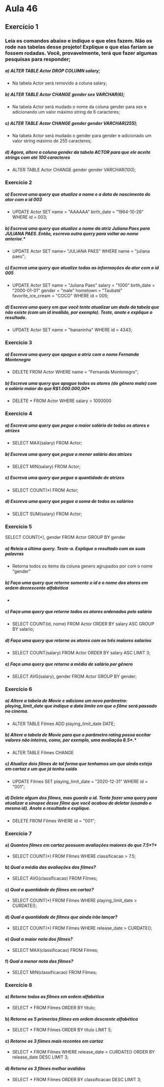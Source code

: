 # Aula 46

##  Exercício 1

### Leia os comandos abaixo e indique o que eles fazem. Não os rode nas tabelas desse projeto! Explique o que elas fariam se fossem rodadas.  Você, provavelmente, terá que fazer algumas pesquisas para responder;



##### a) ALTER TABLE Actor DROP COLUMN salary;

* Na tabela Actor será removido a coluna salary;

##### b)  ALTER TABLE Actor CHANGE gender sex VARCHAR(6);

- Na tabela Actor será mudado o nome da coluna gender para sex e adicionando um valor máximo string de 6 caracteres;

##### c) ALTER TABLE Actor CHANGE gender gender VARCHAR(255);

- Na tabela Actor será mudado o gender para gender e adicionado um valor string máximo de 255 caracteres;

##### d) *Agora,  altere a coluna* *gender* *da tabela* *ACTOR* *para que ele aceite strings com até 100 caracteres*

- ALTER TABLE Actor CHANGE gender gender VARCHAR(100);



### Exercício 2

##### a)  *Escreva uma query que atualize o nome e a data de nascimento do ator com o id* *003*

- UPDATE Actor SET name = "AAAAAA" birth_date = "1964-10-26" WHERE id = 003;

##### b)  *Escreva uma query que atualize o nome da atriz* *Juliana Paes* *para* *JULIANA PAES*. Então, escreva outra query para voltar ao nome anterior.*

- UPDATE Actor SET name= "JULIANA PAES" WHERE name = "juliana paes";

##### c) *Escreva uma query que atualize todas as informações do ator com o id* *005*

- UPDATE Actor SET name = "Juliana Paes" salary = "1000" birth_date = "2000-01-01" gender = "male" hometown = "Taubaté" favorite_ice_cream = "COCO" WHERE id = 005;

##### d) *Escreva uma query em que você tente atualizar um dado da tabela que não existe (com um id inválido, por exemplo). Teste, anote e explique o resultado.* 

- UPDATE Actor SET name = "bananinha" WHERE id = 4343;

### Exercício 3

##### a)  *Escreva uma query que apague a atriz com o nome* *Fernanda Montenegro*

- DELETE FROM Actor WHERE name = "Fernanda Montenegro";

##### b)  *Escreva uma query que apague todos os atores (do gênero* ***male***) com o salário maior do que R$1.000.000,00*

- DELETE * FROM Actor WHERE salary > 1000000

### Exercício 4

##### a) *Escreva uma query que pegue o maior salário de todos os atores e atrizes*

- SELECT MAX(salary) FROM Actor;

##### b) *Escreva uma query que pegue o menor salário das atrizes*

- SELECT MIN(salary) FROM Actor;

##### c) *Escreva uma query que pegue a quantidade de atrizes*

- SELECT COUNT(*) FROM Actor;

##### d) *Escreva uma query que pegue a soma de todos os salários*

- SELECT SUM(salary) FROM Actor;

### Exercício 5 

SELECT COUNT(*), gender FROM Actor GROUP BY gender

##### a) *Releia a última query. Teste-a. Explique o resultado com as suas palavras*

- Retorna todos os items da coluna genero agrupados por com o nome "gender"

##### b)   *Faça uma query que retorne somente o id e o nome dos atores em ordem decrescente alfabética*

- 

##### c) *Faça uma query que retorne todos os atores ordenados pelo salário*

- SELECT COUNT(id, nome) FROM Actor ORDER BY salary ASC GROUP BY salario;

##### d) *Faça uma query que retorne os atores com os três maiores salarios*

- SELECT COUNT(salary)  FROM Actor ORDER BY salary ASC LIMIT 3;

##### e) *Faça uma query que retorne a média de salário por gênero*

-  SELECT AVG(salary), gender FROM Actor GROUP BY gender;

### Exercício 6

##### a) *Altere a tabela de* *Movie* *e adicione um novo parâmetro:* *playing_limit_date* *que indique a data limite em que o filme será passado no cinema.* 

- ALTER TABLE Filmes ADD playing_limit_date DATE;

##### b) *Altere a tabela de* *Movie* *para que o parâmetro* *rating* *possa aceitar valores não inteiros, como, por exemplo, uma avaliação* *8.5**.*

- ALTER TABLE Filmes CHANGE

##### c) *Atualize dois filmes de tal forma que tenhamos um que ainda esteja em cartaz e um que já tenha saído*

- UPDATE Filmes SET playing_limit_date = "2020-12-31" WHERE id = "001";

##### d) *Delete algum dos filmes, mas guarde o id. Tente fazer uma query para atualizar a sinopse desse filme que você acabou de deletar (usando o mesmo id). Anote o resultado e explique.*

- DELETE FROM Filmes WHERE id = "001";

### Exercício 7

#### a) *Quantos filmes em cartaz possuem avaliações maiores do que* *7.5**?*

- SELECT COUNT(*) FROM FIlmes WHERE classificacao > 7.5;

#### b) *Qual a média das avaliações dos filmes?*

- SELECT AVG(classificacao) FROM Filmes;

#### c) *Qual a quantidade de filmes em cartaz?*

- SELECT COUNT(*) FROM Filmes WHERE playing_limit_date > CURDATE();

#### d) *Qual a quantidade de filmes que ainda irão lançar?*

- SELECT COUNT(*) FROM Filmes WHERE release_date > CURDATE();

#### e) *Qual a maior nota dos filmes?*

- SELECT MAX(classificacao) FROM Filmes;

#### f) *Qual a menor nota dos filmes?*

- SELECT MIN(classificacao) FROM Filmes;

### Exercício 8

#### a) *Retorne todos os filmes em ordem alfabética*

- SELECT * FROM Filmes ORDER BY titulo;

#### b)  *Retorne os 5 primerios filmes em ordem descrente alfabética* 

- SELECT * FROM Filmes ORDER BY titulo LIMIT 5;

#### c) *Retorne os 3 filmes mais recentes em cartaz*

- SELECT * FROM Filmes WHERE release_date < CURDATE() ORDER BY release_date DESC LIMIT 3;

#### d) *Retorne os 3 filmes melhor avalidos*

- SELECT * FROM Filmes ORDER BY classificacao DESC LIMIT 3;

































